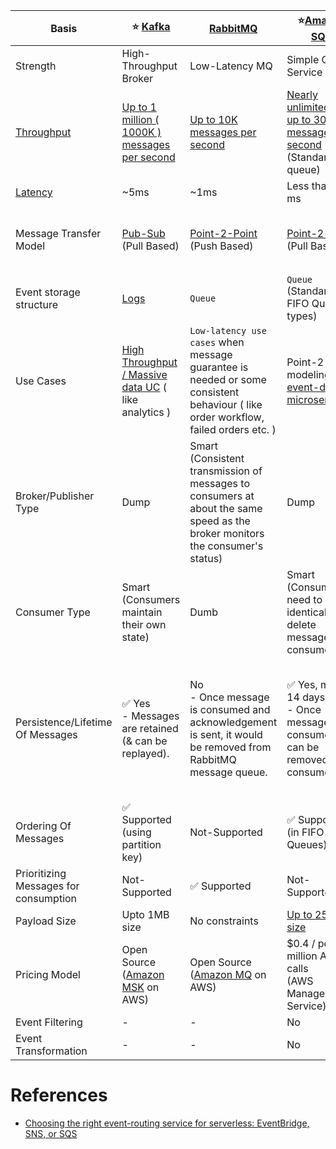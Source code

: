 
| Basis                                                    | :star: [Kafka](Kafka.md)                                                                                                                                       | [RabbitMQ](RabbitMQ.md)                                                                                                            | :star:[Amazon SQS](../../2_AWSComponents/5_MessageBrokerServices/AmazonSQS.md)                                                                                             | [Amazon SNS](../../2_AWSComponents/5_MessageBrokerServices/AmazonSNS.md)                                                                  | [Amazon EventBridge](../../2_AWSComponents/5_MessageBrokerServices/AmazonEventBridge.md)                | [Active MQ](ActiveMQ.md)                                                                                                                                  |
|----------------------------------------------------------|----------------------------------------------------------------------------------------------------------------------------------------------------------------|------------------------------------------------------------------------------------------------------------------------------------|----------------------------------------------------------------------------------------------------------------------------------------------------------------------------|-------------------------------------------------------------------------------------------------------------------------------------------|---------------------------------------------------------------------------------------------------------|-----------------------------------------------------------------------------------------------------------------------------------------------------------|
| Strength                                                 | High-Throughput Broker                                                                                                                                         | Low-Latency MQ                                                                                                                     | Simple Queue Service                                                                                                                                                       | Push-Notification-Based-Broker                                                                                                            | Rule-Based-Targeting-Broker                                                                             | Enterprise-Based MQ                                                                                                                                       |
| [Throughput](../0_SystemGlossaries/LatencyThroughput.md) | [Up to 1 million ( 1000K ) messages per second](https://engineering.linkedin.com/kafka/benchmarking-apache-kafka-2-million-writes-second-three-cheap-machines) | [Up to 10K messages per second](https://blog.rabbitmq.com/posts/2012/04/rabbitmq-performance-measurements-part-2)                  | [Nearly unlimited or up to 30K messages per second](https://docs.aws.amazon.com/AWSSimpleQueueService/latest/SQSDeveloperGuide/quotas-messages.html) <br/>(Standard queue) | [Up to 30K messages per second](https://docs.aws.amazon.com/general/latest/gr/sns.html) <br/>(Standard topic)                             | [Up to 10K messages per second](https://docs.aws.amazon.com/eventbridge/latest/userguide/eb-quota.html) |
| [Latency](../0_SystemGlossaries/LatencyThroughput.md)    | ~5ms                                                                                                                                                           | ~1ms                                                                                                                               | Less than 100 ms                                                                                                                                                           | b/w 100 ms to 200 ms                                                                                                                      | Greater than 200ms                                                                                      |
| Message Transfer Model                                   | [Pub-Sub](../4_MessageBrokers#publisher-subscriber-model-pubsub) <br>(Pull Based)                                                                              | [Point-2-Point](../4_MessageBrokers#point-to-point-model-message-queuing) <br>(Push Based)                                         | [Point-2-Point](../4_MessageBrokers#point-to-point-model-message-queuing) <br>(Pull Based)                                                                                 | [Pub-Sub](../4_MessageBrokers#publisher-subscriber-model-pubsub) <br>(Very high number of subscribers, Push Based)                        | [Pub-Sub](../4_MessageBrokers#publisher-subscriber-model-pubsub) <br>(Few subscribers, Push Based)      | Both [Point-2-Point](../4_MessageBrokers#point-to-point-model-message-queuing) & [Pub-Sub](../4_MessageBrokers#publisher-subscriber-model-pubsub) supported |
| Event storage structure                                  | [Logs](../0_SystemGlossaries/Append-Only.md)                                                                                                                   | `Queue`                                                                                                                            | `Queue` <br>(Standard or FIFO Queue types)                                                                                                                                 | `Topic`                                                                                                                                   | `Event Bus`                                                                                             | `Queue`                                                                                                                                                   |
| Use Cases                                                | [High Throughput / Massive data UC](../0_SystemGlossaries/LatencyThroughput.md) ( like analytics )                                                             | `Low-latency use cases` when message guarantee is needed or some consistent behaviour ( like order workflow, failed orders etc. )  | Point-2-Point modeling in [event-driven microservices](../0_SystemGlossaries/EventDrivenArchitecture.md).                                                                  | Notification (Email/Push) to person, Pub-Sub modeling for [event-driven microservices](../0_SystemGlossaries/EventDrivenArchitecture.md). | [Event-driven microservices](../0_SystemGlossaries/EventDrivenArchitecture.md)                          |
| Broker/Publisher Type                                    | Dump                                                                                                                                                           | Smart <br/>(Consistent transmission of messages to consumers at about the same speed as the broker monitors the consumer's status) | Dump                                                                                                                                                                       | Smart                                                                                                                                     | Smart                                                                                                   | Dump                                                                                                                                                      |
| Consumer Type                                            | Smart <br/>(Consumers maintain their own state)                                                                                                                | Dumb                                                                                                                               | Smart <br/>(Consumers need to be identical & delete message once consumed)                                                                                                 | Dump <br/>(Consumers might be processing messages in the different way)                                                                   | Dump<br/>(Consumers might be processing messages in the different way)                                  | Smart                                                                                                                                                     |
| Persistence/Lifetime Of Messages                         | :white_check_mark: Yes <br/>- Messages are retained (& can be replayed).                                                                                       | No <br/>- Once message is consumed and acknowledgement is sent, it would be removed from RabbitMQ message queue.                   | :white_check_mark: Yes, max 14 days. <br>- Once message is consumed, it can be removed by consumer.                                                                        | No <br> - When an SNS Topic receives an event notification, it would be instantly broadcasted to all Subscribers.                         | No <br/>- But events can be archived, to replay later.                                                  | No <br/>- Message would be removed once consumed.                                                                                                         |
| Ordering Of Messages                                     | :white_check_mark: Supported <br/>(using partition key)                                                                                                        | Not-Supported                                                                                                                      | :white_check_mark: Supported <br/>(in FIFO SQS Queues)                                                                                                                     | :white_check_mark: Supported (in FIFO SNS Topics)                                                                                         | Not-Supported                                                                                           | :white_check_mark: Supported                                                                                                                              |
| Prioritizing Messages for consumption                    | Not-Supported                                                                                                                                                  | :white_check_mark: Supported                                                                                                       | Not-Supported                                                                                                                                                              | Not-Supported                                                                                                                             | Not-Supported                                                                                           | Not-Supported                                                                                                                                             |
| Payload Size                                             | Upto 1MB size                                                                                                                                                  | No constraints                                                                                                                     | [Up to 256K size](https://docs.aws.amazon.com/general/latest/gr/sqs-service.html)                                                                                          | No constraints                                                                                                                            | No constraints                                                                                          | No constraints                                                                                                                                            |
| Pricing Model                                            | Open Source <br/>([Amazon MSK](../../2_AWSComponents/5_MessageBrokerServices/AmazonMSK.md) on AWS)                                                             | Open Source <br/>([Amazon MQ](../../2_AWSComponents/5_MessageBrokerServices/AmazonMQ.md) on AWS)                                   | $0.4 / per million API calls <br/>(AWS Managed Service)                                                                                                                    | $0.5 / per million API calls <br/>(AWS Managed Service)                                                                                   | $1 / per million API calls <br/>(AWS Managed Service)                                                   | Open Source <br/>([Amazon MQ](src/2_AWSComponents/5_MessageBrokerServices/AmazonMQ.md) on AWS)                                                            |
| Event Filtering                                          | -                                                                                                                                                              | -                                                                                                                                  | No                                                                                                                                                                         | :white_check_mark: Yes                                                                                                                    | :white_check_mark: Yes                                                                                  |
| Event Transformation                                     | -                                                                                                                                                              | -                                                                                                                                  | No                                                                                                                                                                         | No                                                                                                                                        | :white_check_mark: Yes                                                                                  |

# References
- [Choosing the right event-routing service for serverless: EventBridge, SNS, or SQS](https://lumigo.io/blog/choosing-the-right-event-routing-on-aws-eventbridge-sns-or-sqs/)